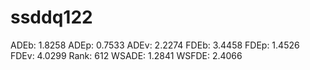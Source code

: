 # ssddq122

ADEb: 1.8258
ADEp: 0.7533
ADEv: 2.2274
FDEb: 3.4458
FDEp: 1.4526
FDEv: 4.0299
Rank: 612
WSADE: 1.2841
WSFDE: 2.4066